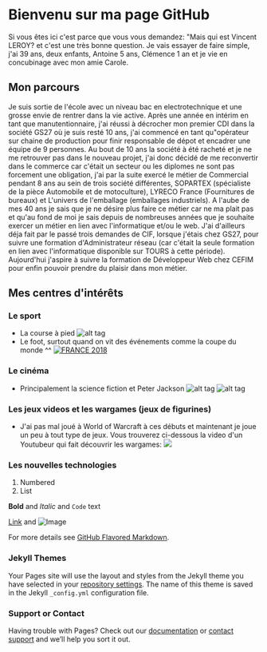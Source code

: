 # Bienvenu sur ma page GitHub

Si vous êtes ici c'est parce que vous vous demandez: "Mais qui est Vincent LEROY? et c'est une très bonne question.
Je vais essayer de faire simple, j'ai 39 ans, deux enfants, Antoine 5 ans, Clémence 1 an et je vie en concubinage avec mon amie Carole.

## Mon parcours

Je suis sortie de l'école avec un niveau bac en electrotechnique et une grosse envie de rentrer dans la vie active. Après une année en 
intérim en tant que manutentionnaire, j'ai réussi à décrocher mon premier CDI dans la société GS27 où je suis resté 10 ans, j'ai commencé en tant qu"opérateur sur chaine de production pour finir responsable de dépot et encadrer une équipe de 9 personnes.
Au bout de 10 ans la société à été racheté et je ne me retrouver pas dans le nouveau projet, j'ai donc décidé de me reconvertir dans le commerce car c'était un secteur ou les diplomes ne sont pas forcement une obligation, j'ai par la suite exercé le métier de Commercial pendant 8 ans au sein de trois société différentes, SOPARTEX (spécialiste de la pièce Automobile et de motoculture), LYRECO France (Fournitures de bureaux) et L'univers de l'emballage (emballages industriels). A l'aube de mes 40 ans je sais que je ne désire plus faire ce métier car ne ma plait pas et qu'au fond de moi je sais depuis de nombreuses années que je souhaite exercer un métier en lien avec l'informatique et/ou le web.
J'ai d'ailleurs déja fait par le passé trois demandes de CIF, lorsque j'étais chez GS27, pour suivre une formation d'Administrateur réseau (car c'était la seule formation en lien avec l'informatique disponible sur TOURS à cette période). Aujourd'hui j'aspire à suivre la formation de Développeur Web chez CEFIM pour enfin pouvoir prendre du plaisir dans mon métier.

## Mes centres d'intérêts

### Le sport
- La course à pied ![alt tag](https://user-images.githubusercontent.com/46873664/51466285-1a825a00-1d6a-11e9-83c6-3c3d16f99dfc.jpg)
- Le foot, surtout quand on vit des événements comme la coupe du monde ^^
[![FRANCE 2018](https://img.youtube.com/vi/2C-Wu9lfIEA/0.jpg)](http://www.youtube.com/watch?v=2C-Wu9lfIEA)
### Le cinéma
- Principalement la science fiction et Peter Jackson
![alt tag](https://user-images.githubusercontent.com/46873664/51473712-6c80ab00-1d7d-11e9-8dd0-245fce26a042.png)
![alt tag](https://user-images.githubusercontent.com/46873664/51473727-79050380-1d7d-11e9-986c-bae0a991a6be.png)
### Les jeux videos et les wargames (jeux de figurines)
- J'ai pas mal joué à World of Warcraft à ces débuts et maintenant je joue un peu à tout type de jeux.
Vous trouverez ci-dessous la video d'un Youtubeur qui fait découvrir les wargames:
[![](https://img.youtube.com/vi/s1YsnO23kqM/0.jpg)](http://www.youtube.com/watch?v=s1YsnO23kqM)
### Les nouvelles technologies

1. Numbered
2. List

**Bold** and _Italic_ and `Code` text

[Link](url) and ![Image](src)

For more details see [GitHub Flavored Markdown](https://guides.github.com/features/mastering-markdown/).

### Jekyll Themes

Your Pages site will use the layout and styles from the Jekyll theme you have selected in your [repository settings](https://github.com/Eltharyl/Vincent-LEROY/settings). The name of this theme is saved in the Jekyll `_config.yml` configuration file.

### Support or Contact

Having trouble with Pages? Check out our [documentation](https://help.github.com/categories/github-pages-basics/) or [contact support](https://github.com/contact) and we’ll help you sort it out.
